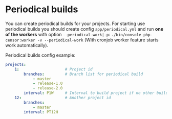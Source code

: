 Periodical builds
=================

You can create periodical builds for your projects. For starting use periodical builds you should create config 
`app/periodical.yml` and run **one of the workers** with option `--periodical-work|-p`: 
`./bin/console php-censor:worker -v --periodical-work` (With cronjob worker feature starts work automatically).

Periodical builds config example:

```yml
projects:
    1:                    # Project id
        branches:         # Branch list for periodical build
            - master
            - release-1.0
            - release-2.0
        interval: P1W     # Interval to build project if no other builds (from webhook, manual etc.).Used format of PHP DateInterval class. See: http://php.net/manual/ru/dateinterval.construct.php
    12:                   # Another project id
        branches:
            - master
        interval: PT12H
```
